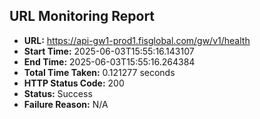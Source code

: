 ## URL Monitoring Report

- **URL:** https://api-gw1-prod1.fisglobal.com/gw/v1/health
- **Start Time:** 2025-06-03T15:55:16.143107
- **End Time:** 2025-06-03T15:55:16.264384
- **Total Time Taken:** 0.121277 seconds
- **HTTP Status Code:** 200
- **Status:** Success
- **Failure Reason:** N/A

